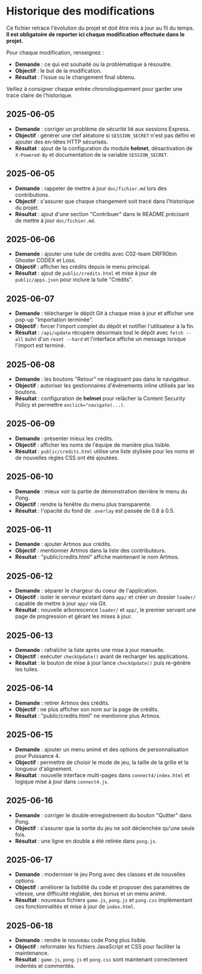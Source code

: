 # Historique des modifications

Ce fichier retrace l'évolution du projet et doit être mis à jour au fil du temps.
**Il est obligatoire de reporter ici chaque modification effectuée dans le projet.**

Pour chaque modification, renseignez :

- **Demande** : ce qui est souhaité ou la problématique à résoudre.
- **Objectif** : le but de la modification.
- **Résultat** : l'issue ou le changement final obtenu.

Veillez à consigner chaque entrée chronologiquement pour garder une trace claire de l'historique.

## 2025-06-05

- **Demande** : corriger un problème de sécurité lié aux sessions Express.
- **Objectif** : générer une clef aléatoire si `SESSION_SECRET` n'est pas défini et ajouter des en-têtes HTTP sécurisés.
- **Résultat** : ajout de la configuration du module **helmet**, désactivation de `X-Powered-By` et documentation de la variable `SESSION_SECRET`.

## 2025-06-05

- **Demande** : rappeler de mettre à jour `doc/fichier.md` lors des contributions.
- **Objectif** : s'assurer que chaque changement soit tracé dans l'historique du projet.
- **Résultat** : ajout d'une section "Contribuer" dans le README précisant de mettre à jour `doc/fichier.md`.

## 2025-06-06

- **Demande** : ajouter une tuile de crédits avec C02-team DRFR0bin Ghoster CODEX et Loss.
- **Objectif** : afficher les crédits depuis le menu principal.
- **Résultat** : ajout de `public/credits.html` et mise à jour de `public/apps.json` pour inclure la tuile "Crédits".

## 2025-06-07

- **Demande** : télécharger le dépôt Git à chaque mise à jour et afficher une pop-up "Importation terminée".
- **Objectif** : forcer l'import complet du dépôt et notifier l'utilisateur à la fin.
- **Résultat** : `/api/update` récupère désormais tout le dépôt avec `fetch --all` suivi d'un `reset --hard` et l'interface affiche un message lorsque l'import est terminé.

## 2025-06-08

- **Demande** : les boutons "Retour" ne réagissent pas dans le navigateur.
- **Objectif** : autoriser les gestionnaires d'événements inline utilisés par les boutons.
- **Résultat** : configuration de **helmet** pour relâcher la Content Security Policy et permettre `onclick="navigate(...)`.

## 2025-06-09

- **Demande** : présenter mieux les crédits.
- **Objectif** : afficher les noms de l'équipe de manière plus lisible.
- **Résultat** : `public/credits.html` utilise une liste stylisée pour les noms et de nouvelles règles CSS ont été ajoutées.


## 2025-06-10

- **Demande** : mieux voir la partie de démonstration derrière le menu du Pong.
- **Objectif** : rendre la fenêtre du menu plus transparente.
- **Résultat** : l'opacité du fond de `.overlay` est passée de 0.8 à 0.5.

## 2025-06-11

- **Demande** : ajouter Artmos aux crédits.
- **Objectif** : mentionner Artmos dans la liste des contributeurs.
- **Résultat** : "public/credits.html" affiche maintenant le nom Artmos.

## 2025-06-12

- **Demande** : séparer le chargeur du coeur de l'application.
- **Objectif** : isoler le serveur existant dans `app/` et créer un dossier `loader/` capable de mettre à jour `app/` via Git.
- **Résultat** : nouvelle arborescence `loader/` et `app/`, le premier servant une page de progression et gérant les mises à jour.

## 2025-06-13

- **Demande** : rafraîchir la liste après une mise à jour manuelle.
- **Objectif** : exécuter `checkUpdate()` avant de recharger les applications.
- **Résultat** : le bouton de mise à jour lance `checkUpdate()` puis re-génère les tuiles.


## 2025-06-14

- **Demande** : retirer Artmos des crédits.
- **Objectif** : ne plus afficher son nom sur la page de crédits.
- **Résultat** : "public/credits.html" ne mentionne plus Artmos.

## 2025-06-15

- **Demande** : ajouter un menu animé et des options de personnalisation pour Puissance 4.
- **Objectif** : permettre de choisir le mode de jeu, la taille de la grille et la longueur d'alignement.
- **Résultat** : nouvelle interface multi-pages dans `connect4/index.html` et logique mise à jour dans `connect4.js`.

## 2025-06-16

- **Demande** : corriger le double enregistrement du bouton "Quitter" dans Pong.
- **Objectif** : s'assurer que la sortie du jeu ne soit déclenchée qu'une seule fois.
- **Résultat** : une ligne en double a été retirée dans `pong.js`.

## 2025-06-17

- **Demande** : moderniser le jeu Pong avec des classes et de nouvelles options.
- **Objectif** : améliorer la lisibilité du code et proposer des paramètres de vitesse, une difficulté réglable, des bonus et un menu animé.
- **Résultat** : nouveaux fichiers `game.js`, `pong.js` et `pong.css` implémentant ces fonctionnalités et mise à jour de `index.html`.

## 2025-06-18

- **Demande** : rendre le nouveau code Pong plus lisible.
- **Objectif** : reformater les fichiers JavaScript et CSS pour faciliter la maintenance.
- **Résultat** : `game.js`, `pong.js` et `pong.css` sont maintenant correctement indentés et commentés.
